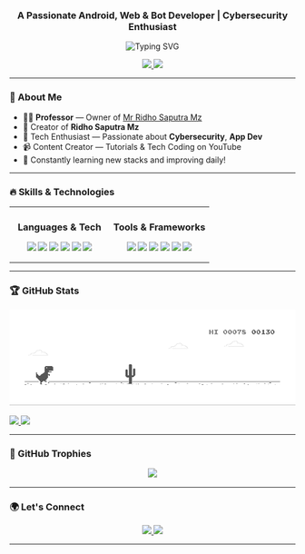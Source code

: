 
<h3 align="center">A Passionate Android, Web & Bot Developer | Cybersecurity Enthusiast</h3>

<p align="center">
  <img src="https://readme-typing-svg.demolab.com?font=Ribeye&size=50&pause=1000&color=33ff00&center=true&width=900&height=100&lines=Web+Developer;Android+App+Developer;Bot+Developer;Cybersecurity+Enthusiast" alt="Typing SVG">
</p>

<p align="center">
  <a href="https://t.me/" target="_blank">
    <img src="https://img.shields.io/badge/Telegram-Join%20Now-2CA5E0?style=for-the-badge&logo=telegram&logoColor=white">
  </a>
  <a href="https://wa.me/+6282372194158" target="_blank">
    <img src="https://img.shields.io/badge/WhatsApp-Channel-brightgreen?style=for-the-badge&logo=whatsapp&logoColor=white">
  </a>
</p>

---

### 🚀 About Me

- 👨‍🏫 **Professor** — Owner of [Mr Ridho Saputra Mz](https://www.youtube.com/@lrycs)
- 🤖 Creator of **Ridho Saputra Mz** 
- 🧠 Tech Enthusiast — Passionate about **Cybersecurity**, **App Dev**
- 📹 Content Creator — Tutorials & Tech Coding on YouTube
- 🌱 Constantly learning new stacks and improving daily!

---

### 🔥 Skills & Technologies

<table align="center">
<tr>
 <td width="50%" valign="top">
    <h3 align="center">Languages & Tech</h3>
    <p align="center">
      <img src="https://img.shields.io/badge/Java-ED8B00?style=for-the-badge&logo=java&logoColor=white"/>
      <img src="https://img.shields.io/badge/Kotlin-0095D5?style=for-the-badge&logo=kotlin&logoColor=white"/>
      <img src="https://img.shields.io/badge/JavaScript-F7DF1E?style=for-the-badge&logo=javascript&logoColor=black"/>
      <img src="https://img.shields.io/badge/HTML5-E34F26?style=for-the-badge&logo=html5&logoColor=white"/>
      <img src="https://img.shields.io/badge/CSS3-1572B6?style=for-the-badge&logo=css3&logoColor=white"/>
      <img src="https://img.shields.io/badge/Bash-4EAA25?style=for-the-badge&logo=gnubash&logoColor=white"/>
    </p>
  </td>

  <td width="50%" valign="top">
    <h3 align="center">Tools & Frameworks</h3>
    <p align="center">
      <img src="https://img.shields.io/badge/Android_Studio-3DDC84?style=for-the-badge&logo=android-studio&logoColor=white"/>
      <img src="https://img.shields.io/badge/Firebase-FFCA28?style=for-the-badge&logo=firebase&logoColor=black"/>
      <img src="https://img.shields.io/badge/Node.js-339933?style=for-the-badge&logo=node.js&logoColor=white"/>
      <img src="https://img.shields.io/badge/Kali_Linux-268BEE?style=for-the-badge&logo=kalilinux&logoColor=white"/>
      <img src="https://img.shields.io/badge/Termux-000000?style=for-the-badge&logo=gnu-bash&logoColor=white"/>
      <img src="https://img.shields.io/badge/Git-F05032?style=for-the-badge&logo=git&logoColor=white"/>
    </p>
  </td>
</tr>
</table>

---

### 🏆 GitHub Stats

[![image](https://github.com/fatkhurrhn/fatkhurrhn/blob/main/dino.gif)](https://fatkhurrhn.vercel.app/)

<p align="left">
<a href="https://github.com/ridhosaputramz">
<img height="180em" src="https://github-readme-stats-eight-theta.vercel.app/api?username=fatkhurrhn&show_icons=true&theme=algolia&include_all_commits=true&count_private=true"/>
<img height="180em" src="https://github-readme-stats-eight-theta.vercel.app/api/top-langs/?username=kamachiii&layout=compact&theme=algolia"/>
</a>
</p>


---

### 🏅 GitHub Trophies

<p align="center">
  <img src="https://github-profile-trophy.vercel.app/?username=mruniquehacker&theme=radical&no-frame=true&row=1&margin-w=10" />
</p>

---

### 🌍 Let's Connect

<p align="center">
  <a href="https://t.me/">
    <img src="https://img.shields.io/badge/Telegram-Chat-blue?style=for-the-badge&logo=telegram&logoColor=white">
  </a>
  <a href="https://wa.me/+6282372194158">
    <img src="https://img.shields.io/badge/WhatsApp-Channel-brightgreen?style=for-the-badge&logo=whatsapp&logoColor=white">
  </a>
</p>

---
